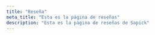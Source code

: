 ```yaml
---
title: "Reseña"
meta_title: "Esta es la página de reseñas"
description: "Esta es la página de reseñas de Sapick"
---
```

